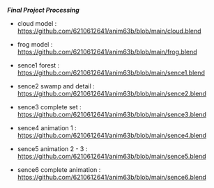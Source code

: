 ***Final Project Processing***

- cloud model :
<https://github.com/6210612641/anim63b/blob/main/cloud.blend>

- frog model :
<https://github.com/6210612641/anim63b/blob/main/frog.blend>

- sence1 forest :
<https://github.com/6210612641/anim63b/blob/main/sence1.blend>

- sence2 swamp and detail :
<https://github.com/6210612641/anim63b/blob/main/sence2.blend>

- sence3 complete set :
<https://github.com/6210612641/anim63b/blob/main/sence3.blend>

- sence4 animation 1 :
<https://github.com/6210612641/anim63b/blob/main/sence4.blend>

- sence5 animation 2 - 3 :
<https://github.com/6210612641/anim63b/blob/main/sence5.blend>

- sence6 complete animation :
<https://github.com/6210612641/anim63b/blob/main/sence6.blend>